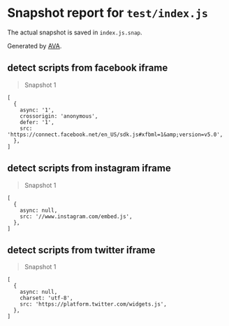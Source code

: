 # Snapshot report for `test/index.js`

The actual snapshot is saved in `index.js.snap`.

Generated by [AVA](https://ava.li).

## detect scripts from facebook iframe

> Snapshot 1

    [
      {
        async: '1',
        crossorigin: 'anonymous',
        defer: '1',
        src: 'https://connect.facebook.net/en_US/sdk.js#xfbml=1&amp;version=v5.0',
      },
    ]

## detect scripts from instagram iframe

> Snapshot 1

    [
      {
        async: null,
        src: '//www.instagram.com/embed.js',
      },
    ]

## detect scripts from twitter iframe

> Snapshot 1

    [
      {
        async: null,
        charset: 'utf-8',
        src: 'https://platform.twitter.com/widgets.js',
      },
    ]
